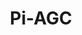---
layout: page
title: Pi-AGC
languages: Python
description: A programmable replica of the Apollo Guidance Computer, built with Raspberry Pi
redirect: https://github.com/cameron-goddard/Pi-AGC
importance: 2
category: School
display: true
---